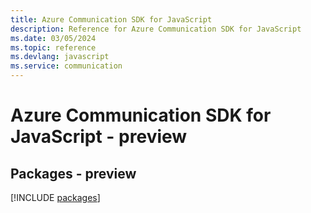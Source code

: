 ```yaml
---
title: Azure Communication SDK for JavaScript
description: Reference for Azure Communication SDK for JavaScript
ms.date: 03/05/2024
ms.topic: reference
ms.devlang: javascript
ms.service: communication
---
```

# Azure Communication SDK for JavaScript - preview
## Packages - preview
[!INCLUDE [packages](communication-index.md)]